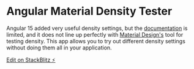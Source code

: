 # Angular Material Density Tester

Angular 15 added very useful density settings, but the [documentation](https://material.angular.io/guide/theming#customizing-density) is limited, and it does not line up perfectly with [Material Design's](https://m2.material.io/design/layout/applying-density.html#components) tool for testing density. This app allows you to try out different density settings without doing them all in your application.

[Edit on StackBlitz ⚡️](https://stackblitz.com/edit/o9fsng)
